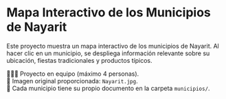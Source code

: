 # Mapa Interactivo de los Municipios de Nayarit

Este proyecto muestra un mapa interactivo de los municipios de Nayarit. Al hacer clic en un municipio, se despliega información relevante sobre su ubicación, fiestas tradicionales y productos típicos.

🧑‍🤝‍🧑 Proyecto en equipo (máximo 4 personas).  
📍 Imagen original proporcionada: `Nayarit.jpg`.  
📁 Cada municipio tiene su propio documento en la carpeta `municipios/`.

